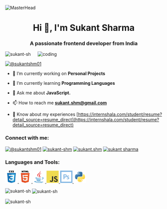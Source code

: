 ![MasterHead](https://1.bp.blogspot.com/-7A4WynwLsMw/XbBpCXG8fHI/AAAAAAAAMt4/uOa1bpLskYgrwGbllhSu2SDj_Mig8SXJQCLcBGAsYHQ/s1600/2000_600px.gif)
<h1 align="center">Hi 👋, I'm Sukant Sharma</h1>
<h3 align="center">A passionate frontend developer from India</h3>
<img align="right" alt="coding" width="400" src="https://media2.giphy.com/media/qgQUggAC3Pfv687qPC/giphy.gif?cid=ecf05e47bynhsob7dldgc4lz0sxb4qsaku7uouoliwfnabq9&rid=giphy.gif&ct=g" >

<p align="left"> <img src="https://komarev.com/ghpvc/?username=sukant-sh&label=Profile%20views&color=0e75b6&style=flat" alt="sukant-sh" /> </p>

<p align="left"> <a href="https://twitter.com/@sukantshm01" target="blank"><img src="https://img.shields.io/twitter/follow/@sukantshm01?logo=twitter&style=for-the-badge" alt="@sukantshm01" /></a> </p>

- 🔭 I’m currently working on **Personal Projects**

- 🌱 I’m currently learning **Programming Languages**

- 💬 Ask me about **JavaScript.**

- 📫 How to reach me **sukant.shm@gmail.com**

- 📄 Know about my experiences [https://internshala.com/student/resume?detail_source=resume_direct](https://internshala.com/student/resume?detail_source=resume_direct)

<h3 align="left">Connect with me:</h3>
<p align="left">
<a href="https://twitter.com/@sukantshm01" target="blank"><img align="center" src="https://raw.githubusercontent.com/rahuldkjain/github-profile-readme-generator/master/src/images/icons/Social/twitter.svg" alt="@sukantshm01" height="30" width="40" /></a>
<a href="https://linkedin.com/in/sukant-shm" target="blank"><img align="center" src="https://raw.githubusercontent.com/rahuldkjain/github-profile-readme-generator/master/src/images/icons/Social/linked-in-alt.svg" alt="sukant-shm" height="30" width="40" /></a>
<a href="https://instagram.com/sukant.shm" target="blank"><img align="center" src="https://raw.githubusercontent.com/rahuldkjain/github-profile-readme-generator/master/src/images/icons/Social/instagram.svg" alt="sukant.shm" height="30" width="40" /></a>
<a href="https://www.youtube.com/c/sukant sharma" target="blank"><img align="center" src="https://raw.githubusercontent.com/rahuldkjain/github-profile-readme-generator/master/src/images/icons/Social/youtube.svg" alt="sukant sharma" height="30" width="40" /></a>
</p>

<h3 align="left">Languages and Tools:</h3>
<p align="left"> <a href="https://www.w3schools.com/css/" target="_blank" rel="noreferrer"> <img src="https://raw.githubusercontent.com/devicons/devicon/master/icons/css3/css3-original-wordmark.svg" alt="css3" width="40" height="40"/> </a> <a href="https://www.w3.org/html/" target="_blank" rel="noreferrer"> <img src="https://raw.githubusercontent.com/devicons/devicon/master/icons/html5/html5-original-wordmark.svg" alt="html5" width="40" height="40"/> </a> <a href="https://www.java.com" target="_blank" rel="noreferrer"> <img src="https://raw.githubusercontent.com/devicons/devicon/master/icons/java/java-original.svg" alt="java" width="40" height="40"/> </a> <a href="https://developer.mozilla.org/en-US/docs/Web/JavaScript" target="_blank" rel="noreferrer"> <img src="https://raw.githubusercontent.com/devicons/devicon/master/icons/javascript/javascript-original.svg" alt="javascript" width="40" height="40"/> </a> <a href="https://www.photoshop.com/en" target="_blank" rel="noreferrer"> <img src="https://raw.githubusercontent.com/devicons/devicon/master/icons/photoshop/photoshop-line.svg" alt="photoshop" width="40" height="40"/> </a> <a href="https://www.python.org" target="_blank" rel="noreferrer"> <img src="https://raw.githubusercontent.com/devicons/devicon/master/icons/python/python-original.svg" alt="python" width="40" height="40"/> </a> </p>

<p><img align="left" src="https://github-readme-stats.vercel.app/api/top-langs?username=sukant-sh&show_icons=true&locale=en&layout=compact" alt="sukant-sh" /></p>

<p>&nbsp;<img align="center" src="https://github-readme-stats.vercel.app/api?username=sukant-sh&show_icons=true&locale=en" alt="sukant-sh" /></p>

<p><img align="center" src="https://github-readme-streak-stats.herokuapp.com/?user=sukant-sh&" alt="sukant-sh" /></p>
